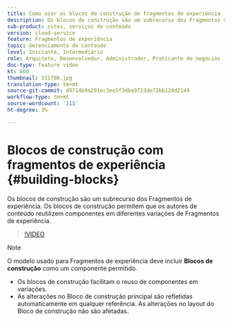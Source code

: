 ```yaml
---
title: Como usar os blocos de construção de fragmentos de experiência
description: Os blocos de construção são um subrecurso dos Fragmentos de experiência que permitem a reutilização de componentes criados em variações de Fragmentos de experiência.
sub-product: sites, serviços de conteúdo
version: cloud-service
feature: Fragmentos de experiência
topic: Gerenciamento de conteúdo
level: Iniciante, Intermediário
role: Arquiteto, Desenvolvedor, Administrador, Praticante de negócios
doc-type: feature video
kt: 660
thumbnail: 331786.jpg
translation-type: tm+mt
source-git-commit: d9714b9a291ec3ee5f3dba9723de72bb120d2149
workflow-type: tm+mt
source-wordcount: '111'
ht-degree: 3%

---
```



# Blocos de construção com fragmentos de experiência {#building-blocks}

Os blocos de construção são um subrecurso dos Fragmentos de experiência. Os blocos de construção permitem que os autores de conteúdo reutilizem componentes em diferentes variações de Fragmentos de experiência.

>[!VIDEO](https://video.tv.adobe.com/v/331786/?quality=12&learn=on)

>[!NOTE]
>
> O modelo usado para Fragmentos de experiência deve incluir **Blocos de construção** como um componente permitido.

* Os blocos de construção facilitam o reuso de componentes em variações.
* As alterações no Bloco de construção principal são refletidas automaticamente em qualquer referência. As alterações no layout do Bloco de construção não são afetadas.
